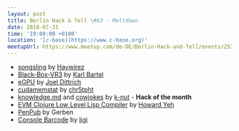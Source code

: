 ```yaml
---
layout: post
title: Berlin Hack & Tell \#63 - Meltdown
date: 2018-07-31
time: '19:00:00 +0100'
location: '[c-base](https://www.c-base.org)'
meetupUrl: https://www.meetup.com/de-DE/Berlin-Hack-and-Tell/events/253093638/
---
```


* [songsling](https://songsling.io/) by [Haywirez](https://haywirez.com/)
* [Black-Box-VR3](http://www.linux-games.com/black-box-VR3/) by [Karl Bartel](http://www.karl.berlin/)
* [eGPU](https://hackaday.io/project/27615-egpu) by [Joel Dittrich](https://joeldittrich.se/)
* [cudamemstat](https://gist.github.com/chr5tphr/209860ce30768f4f58d676f23630f76c) by [chr5tpht](https://github.com/chr5tphr)
* [knowledge.md](https://gist.github.com/k-nut/41292af91a4f1c80324230c35cdb9c28) and [cowjokes](https://blog.k-nut.eu/cowjokes) by [k-nut](https://k-nut.eu/) - **Hack of the month**
* [EVM Clojure Low Level Lisp Compiler](https://github.com/hayeah/evm-clojure) by [Howard Yeh](https://github.com/hayeah)
* [PenPub](http://penpub.ink/) by Gerben
* [Console Barcode](https://github.com/walleth/console-barcodes) by [ligi](https://ligi.de/)

